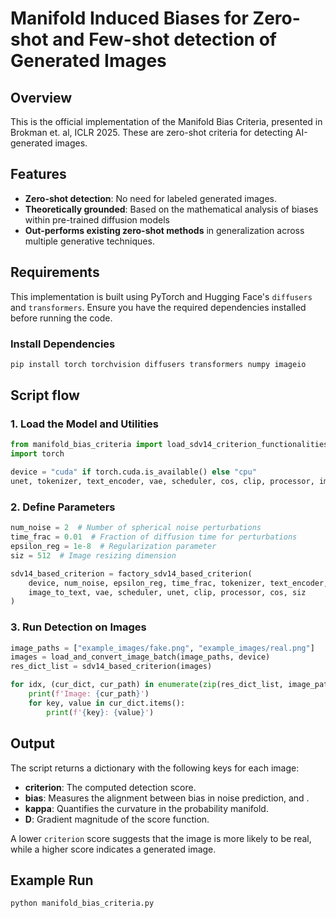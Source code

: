 # Manifold Induced Biases for Zero-shot and Few-shot detection of Generated Images

## Overview
This is the official implementation of the Manifold Bias Criteria, presented in Brokman et. al, ICLR 2025. These are zero-shot criteria for detecting AI-generated images.

## Features
- **Zero-shot detection**: No need for labeled generated images.
- **Theoretically grounded**:  Based on the mathematical analysis of biases within pre-trained diffusion models
- **Out-performs existing zero-shot methods** in generalization across multiple generative techniques.

## Requirements
This implementation is built using PyTorch and Hugging Face's `diffusers` and `transformers`. Ensure you have the required dependencies installed before running the code.

### Install Dependencies
```bash
pip install torch torchvision diffusers transformers numpy imageio
```

## Script flow

### 1. Load the Model and Utilities
```python
from manifold_bias_criteria import load_sdv14_criterion_functionalities, factory_sdv14_based_criterion, load_and_convert_image_batch
import torch

device = "cuda" if torch.cuda.is_available() else "cpu"
unet, tokenizer, text_encoder, vae, scheduler, cos, clip, processor, image_to_text = load_sdv14_criterion_functionalities(device)
```

### 2. Define Parameters
```python
num_noise = 2  # Number of spherical noise perturbations
time_frac = 0.01  # Fraction of diffusion time for perturbations
epsilon_reg = 1e-8  # Regularization parameter
siz = 512  # Image resizing dimension

sdv14_based_criterion = factory_sdv14_based_criterion(
    device, num_noise, epsilon_reg, time_frac, tokenizer, text_encoder,
    image_to_text, vae, scheduler, unet, clip, processor, cos, siz
)
```

### 3. Run Detection on Images
```python
image_paths = ["example_images/fake.png", "example_images/real.png"]
images = load_and_convert_image_batch(image_paths, device)
res_dict_list = sdv14_based_criterion(images)

for idx, (cur_dict, cur_path) in enumerate(zip(res_dict_list, image_paths)):
    print(f'Image: {cur_path}')
    for key, value in cur_dict.items():
        print(f'{key}: {value}')
```

## Output
The script returns a dictionary with the following keys for each image:
- **criterion**: The computed detection score.
- **bias**: Measures the alignment between bias in noise prediction, and .
- **kappa**: Quantifies the curvature in the probability manifold.
- **D**: Gradient magnitude of the score function.

A lower `criterion` score suggests that the image is more likely to be real, while a higher score indicates a generated image.

## Example Run
```bash
python manifold_bias_criteria.py
```
